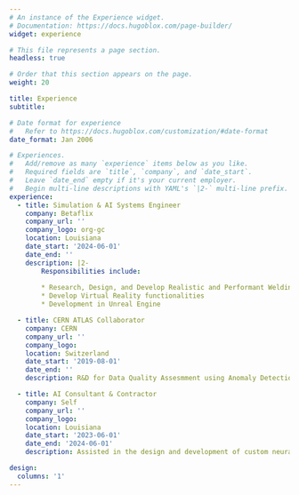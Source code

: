 ```yaml
---
# An instance of the Experience widget.
# Documentation: https://docs.hugoblox.com/page-builder/
widget: experience

# This file represents a page section.
headless: true

# Order that this section appears on the page.
weight: 20

title: Experience
subtitle:

# Date format for experience
#   Refer to https://docs.hugoblox.com/customization/#date-format
date_format: Jan 2006

# Experiences.
#   Add/remove as many `experience` items below as you like.
#   Required fields are `title`, `company`, and `date_start`.
#   Leave `date_end` empty if it's your current employer.
#   Begin multi-line descriptions with YAML's `|2-` multi-line prefix.
experience:
  - title: Simulation & AI Systems Engineer
    company: Betaflix
    company_url: ''
    company_logo: org-gc
    location: Louisiana
    date_start: '2024-06-01'
    date_end: ''
    description: |2-
        Responsibilities include:
        
        * Research, Design, and Develop Realistic and Performant Welding Simulation
        * Develop Virtual Reality functionalities
        * Development in Unreal Engine

  - title: CERN ATLAS Collaborator
    company: CERN
    company_url: ''
    company_logo: 
    location: Switzerland
    date_start: '2019-08-01'
    date_end: ''
    description: R&D for Data Quality Assesmment using Anomaly Detection algorithms, R&D for ONNX system for integrating ML models by ATLAS scientists for Data Quality Assessment, contributing to RAG based ChAtlas chatbot in a collaborative effort to establish an AI Assistant for ATLAS.

  - title: AI Consultant & Contractor
    company: Self
    company_url: ''
    company_logo: 
    location: Louisiana
    date_start: '2023-06-01'
    date_end: '2024-06-01'
    description: Assisted in the design and development of custom neural network based recommendation engines for mission critical systems.

design:
  columns: '1'
---
```

